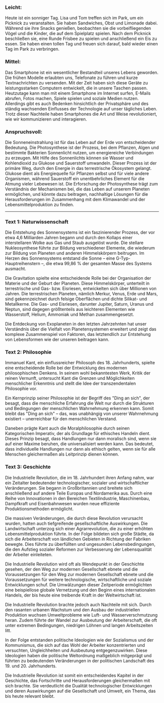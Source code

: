 ### Leicht:

Heute ist ein sonniger Tag. Lisa und Tom treffen sich im Park, um ein Picknick zu veranstalten. Sie haben Sandwiches, Obst und Limonade dabei. Während sie ihre Snacks genießen, beobachten sie die vorbeifliegenden Vögel und die Kinder, die auf dem Spielplatz spielen. Nach dem Picknick beschließen sie, eine Runde Frisbee zu spielen und anschließend ein Eis zu essen. Sie haben einen tollen Tag und freuen sich darauf, bald wieder einen Tag im Park zu verbringen.

### Mittel:

Das Smartphone ist ein wesentlicher Bestandteil unseres Lebens geworden. Die frühen Modelle erlaubten uns, Telefonate zu führen und kurze Textnachrichten zu versenden. Mit der Zeit haben sich diese Geräte zu leistungsstarken Computern entwickelt, die in unsere Taschen passen. Heutzutage kann man mit einem Smartphone im Internet surfen, E-Mails abrufen, Fotos machen, Spiele spielen und soziale Medien nutzen. Allerdings gibt es auch Bedenken hinsichtlich der Privatsphäre und des ständig wachsenden Einflusses der Technologie auf unser tägliches Leben. Trotz dieser Nachteile haben Smartphones die Art und Weise revolutioniert, wie wir kommunizieren und interagieren.

### Anspruchsvoll:

Die Sonneneinstrahlung ist für das Leben auf der Erde von entscheidender Bedeutung. Die Photosynthese ist der Prozess, bei dem Pflanzen, Algen und bestimmte Bakterien Sonnenlicht nutzen, um energiereiche Verbindungen zu erzeugen. Mit Hilfe des Sonnenlichts können sie Wasser und Kohlendioxid zu Glukose und Sauerstoff umwandeln. Dieser Prozess ist der primäre Weg, durch den Energie in das terrestrische Ökosystem gelangt. Glukose dient als Energiequelle für Pflanzen selbst und für viele andere Organismen, während Sauerstoff ein unentbehrliches Element für die Atmung vieler Lebewesen ist. Die Erforschung der Photosynthese trägt zum Verständnis der Mechanismen bei, die das Leben auf unserem Planeten ermöglichen, und könnte dazu beitragen, nachhaltige Lösungen für die Herausforderungen im Zusammenhang mit dem Klimawandel und der Lebensmittelproduktion zu finden.

---

### Text 1: Naturwissenschaft

Die Entstehung des Sonnensystems ist ein faszinierender Prozess, der vor etwa 4,6 Milliarden Jahren begann und durch den Kollaps einer interstellaren Wolke aus Gas und Staub ausgelöst wurde. Die stellare Nukleosynthese führte zur Bildung verschiedener Elemente, die wiederum zur Bildung von Planeten und anderen Himmelskörpern beitrugen. Im Herzen des Sonnensystems entstand die Sonne – eine G-Typ-Hauptreihenstern –, die etwa 99,86 % der gesamten Masse des Systems ausmacht.

Die Gravitation spielte eine entscheidende Rolle bei der Organisation der Materie und der Geburt der Planeten. Diese Himmelskörper, unterteilt in terrestrische und Gas- bzw. Eisriesen, entwickelten sich über Millionen von Jahren. Die terrestrischen Planeten, nämlich Merkur, Venus, Erde und Mars, sind gekennzeichnet durch felsige Oberflächen und dichte Silikat- und Metallkerne. Die Gas- und Eisriesen, darunter Jupiter, Saturn, Uranus und Neptun, sind dagegen größtenteils aus leichteren Elementen wie Wasserstoff, Helium, Ammoniak und Methan zusammengesetzt.

Die Entdeckung von Exoplaneten in den letzten Jahrzehnten hat unser Verständnis über die Vielfalt von Planetensystemen erweitert und zeigt das komplexe Zusammenspiel von Faktoren, das letztendlich zur Entstehung von Lebensformen wie der unseren beitragen kann.

### Text 2: Philosophie

Immanuel Kant, ein einflussreicher Philosoph des 18. Jahrhunderts, spielte eine entscheidende Rolle bei der Entwicklung des modernen philosophischen Denkens. In seinem wohl bekanntesten Werk, Kritik der reinen Vernunft, untersucht Kant die Grenzen und Möglichkeiten menschlicher Erkenntnis und stellt die Idee der transzendentalen Philosophie vor.

Ein Kernprinzip seiner Philosophie ist der Begriff des "Ding an sich", der besagt, dass die menschliche Erfahrung die Welt nur durch die Strukturen und Bedingungen der menschlichen Wahrnehmung erkennen kann. Somit bleibt das "Ding an sich" – das, was unabhängig von unserer Wahrnehmung existiert – unerreichbar für den menschlichen Verstand.

Daneben prägte Kant auch die Moralphilosophie durch seinen Kategorischen Imperativ, der als Grundlage für ethisches Handeln dient. Dieses Prinzip besagt, dass Handlungen nur dann moralisch sind, wenn sie auf einer Maxime beruhen, die universalisiert werden kann. Das bedeutet, dass individuelle Handlungen nur dann als ethisch gelten, wenn sie für alle Menschen gleichermaßen als Leitprinzip dienen können.

### Text 3: Geschichte

Die Industrielle Revolution, die im 18. Jahrhundert ihren Anfang nahm, war ein Zeitalter bedeutender technologischer, sozialer und wirtschaftlicher Veränderungen. Sie begann in Großbritannien und breitete sich anschließend auf andere Teile Europas und Nordamerika aus. Durch eine Reihe von Innovationen in den Bereichen Textilindustrie, Maschinenbau, Dampfkraft und Eisenbahnwesen wurden neue effiziente Produktionsmethoden ermöglicht.

Die massiven Veränderungen, die durch diese Revolution verursacht wurden, hatten auch tiefgreifende gesellschaftliche Auswirkungen. Die Landwirtschaft unterzog sich einer Agrarrevolution, die zu einer erhöhten Lebensmittelproduktion führte. In der Folge bildeten sich große Städte, da sich die Arbeiterschaft von ländlichen Gebieten in Richtung der Fabriken bewegte. Dies führte zu überfüllten und ungesunden Lebensbedingungen, die den Aufstieg sozialer Reformen zur Verbesserung der Lebensqualität der Arbeiter einleiteten.

Die Industrielle Revolution wird oft als Wendepunkt in der Geschichte gesehen, der den Weg zur modernen Gesellschaft ebnete und die Voraussetzungen für den Weg zur modernen Gesellschaft ebnete und die Voraussetzungen für weitere technologische, wirtschaftliche und soziale Entwicklungen schuf. Die Umwälzungen dieser Zeitperiode ermöglichten eine beispiellose globale Vernetzung und den Beginn eines internationalen Handels, der bis heute eine treibende Kraft in der Weltwirtschaft ist.

Die Industrielle Revolution brachte jedoch auch Nachteile mit sich. Durch den rasanten urbanen Wachstum und den Ausbau der industriellen Produktion wuchsen Umweltprobleme wie Luft- und Wasserverschmutzung heran. Zudem führte der Wandel zur Ausbeutung der Arbeiterschaft, die oft unter extremen Bedingungen, niedrigen Löhnen und langen Arbeitszeiten litt.

In der Folge entstanden politische Ideologien wie der Sozialismus und der Kommunismus, die sich auf das Wohl der Arbeiter konzentrierten und versuchten, Ungleichheiten und Ausbeutung entgegenzuwirken. Diese Ideologien haben die politische Weltordnung maßgeblich mitgeprägt und führten zu bedeutenden Veränderungen in der politischen Landschaft des 19. und 20. Jahrhunderts.

Die Industrielle Revolution ist somit ein entscheidendes Kapitel in der Geschichte, das Fortschritte und Herausforderungen gleichermaßen mit sich brachte. Sie verdeutlicht die Dualität technologischer Entwicklungen und deren Auswirkungen auf die Gesellschaft und Umwelt, ein Thema, das bis heute relevant bleibt.
